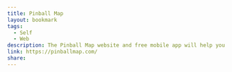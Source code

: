 ```yaml
---
title: Pinball Map
layout: bookmark
tags:
  - Self
  - Web
description: The Pinball Map website and free mobile app will help you find places to play pinball! Pinball Map is a high-quality user-updated pinball locator for all the public pinball machines in your area.
link: https://pinballmap.com/
share:
---
```


